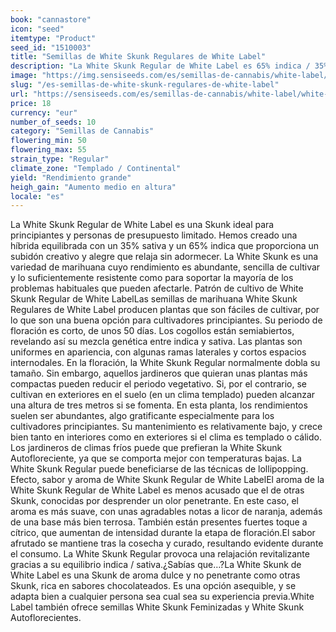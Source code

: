 ```yaml
---
book: "cannastore"
icon: "seed"
itemtype: "Product"
seed_id: "1510003"
title: "Semillas de White Skunk Regulares de White Label"
description: "La White Skunk Regular de White Label es 65% indica / 35% sativa, de subidón relajante y vigorizante. Es barata, fácil de cultivar, con buen rendimiento."
image: "https://img.sensiseeds.com/es/semillas-de-cannabis/white-label/white-skunk-image.png"
slug: "/es-semillas-de-white-skunk-regulares-de-white-label"
url: "https://sensiseeds.com/es/semillas-de-cannabis/white-label/white-skunk?a_aid=cannastore"
price: 18
currency: "eur"
number_of_seeds: 10
category: "Semillas de Cannabis"
flowering_min: 50
flowering_max: 55
strain_type: "Regular"
climate_zone: "Templado / Continental"
yield: "Rendimiento grande"
heigh_gain: "Aumento medio en altura"
locale: "es"
---
```

La White Skunk Regular de White Label es una Skunk ideal para principiantes y personas de presupuesto limitado. Hemos creado una híbrida equilibrada con un 35% sativa y un 65% indica que proporciona un subidón creativo y alegre que relaja sin adormecer. La White Skunk es una variedad de marihuana cuyo rendimiento es abundante, sencilla de cultivar y lo suficientemente resistente como para soportar la mayoría de los problemas habituales que pueden afectarle. Patrón de cultivo de White Skunk Regular de White LabelLas semillas de marihuana White Skunk Regulares de White Label producen plantas que son fáciles de cultivar, por lo que son una buena opción para cultivadores principiantes. Su periodo de floración es corto, de unos 50 días. Los cogollos están semiabiertos, revelando así su mezcla genética entre indica y sativa. Las plantas son uniformes en apariencia, con algunas ramas laterales y cortos espacios internodales. En la floración, la White Skunk Regular normalmente dobla su tamaño. Sin embargo, aquellos jardineros que quieran unas plantas más compactas pueden reducir el periodo vegetativo. Si, por el contrario, se cultivan en exteriores en el suelo (en un clima templado) pueden alcanzar una altura de tres metros si se fomenta. En esta planta, los rendimientos suelen ser abundantes, algo gratificante especialmente para los cultivadores principiantes. Su mantenimiento es relativamente bajo, y crece bien tanto en interiores como en exteriores si el clima es templado o cálido. Los jardineros de climas fríos puede que prefieran la White Skunk Autofloreciente, ya que se comporta mejor con temperaturas bajas. La White Skunk Regular puede beneficiarse de las técnicas de lollipopping. Efecto, sabor y aroma de White Skunk Regular de White LabelEl aroma de la White Skunk Regular de White Label es menos acusado que el de otras Skunk, conocidas por desprender un olor penetrante. En este caso, el aroma es más suave, con unas agradables notas a licor de naranja, además de una base más bien terrosa. También están presentes fuertes toque a cítrico, que aumentan de intensidad durante la etapa de floración.El sabor afrutado se mantiene tras la cosecha y curado, resultando evidente durante el consumo. La White Skunk Regular provoca una relajación revitalizante gracias a su equilibrio indica / sativa.¿Sabías que…?La White Skunk de White Label es una Skunk de aroma dulce y no penetrante como otras Skunk, rica en sabores chocolateados. Es una opción asequible, y se adapta bien a cualquier persona sea cual sea su experiencia previa.White Label también ofrece semillas White Skunk Feminizadas y White Skunk Autoflorecientes.
